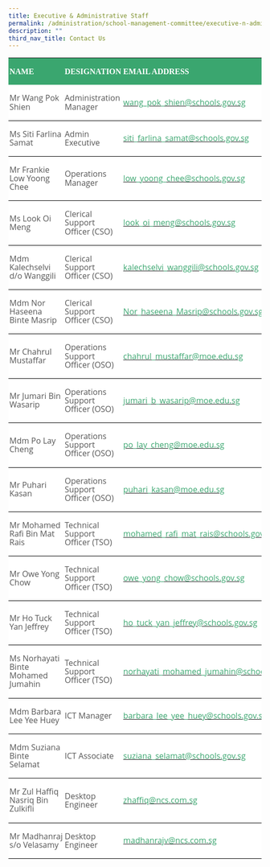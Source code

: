 ```yaml
---
title: Executive & Administrative Staff
permalink: /administration/school-management-committee/executive-n-administrative-staff/
description: ""
third_nav_title: Contact Us
---
```


<table class="MsoNormalTable" border="1" cellspacing="0" cellpadding="0" width="636" style="background:white;border-collapse:collapse;mso-table-layout-alt:fixed;
 border:none;mso-border-bottom-alt:solid windowtext .5pt;mso-yfti-tbllook:1184;
 mso-padding-alt:0in 0in 0in 0in"><tbody><tr style="mso-yfti-irow:0;mso-yfti-firstrow:yes"><td width="186" style="width:139.5pt;border:none;background:#3AA66F;padding:
  1.5pt 1.5pt 1.5pt 1.5pt"><p class="MsoNormal"><b><span style="font-size:12.0pt;line-height:107%;
  font-family:Lora;mso-bidi-font-family:&quot;Open Sans&quot;;color:white;text-transform:
  uppercase">NAME</span></b></p></td><td width="171" style="width:128.0pt;border:none;background:#3AA66F;padding:
  1.5pt 1.5pt 1.5pt 1.5pt"><p class="MsoNormal"><strong><span style="font-size:12.0pt;line-height:107%;
  font-family:Lora;mso-bidi-font-family:&quot;Open Sans&quot;;color:white;text-transform:
  uppercase">DESIGNATION</span></strong><b><span style="font-size:12.0pt;
  line-height:107%;font-family:Lora;mso-bidi-font-family:&quot;Open Sans&quot;;
  color:white;text-transform:uppercase"></span></b></p></td><td width="279" style="width:209.5pt;border:none;background:#3AA66F;padding:
  1.5pt 1.5pt 1.5pt 1.5pt"><p class="MsoNormal"><b><span style="font-size:12.0pt;line-height:107%;
  font-family:Lora;mso-bidi-font-family:&quot;Open Sans&quot;;color:white;text-transform:
  uppercase">EMAIL ADDRESS</span></b></p></td></tr><tr style="mso-yfti-irow:1"><td width="186" style="width:139.5pt;border:none;border-bottom:solid windowtext 1.0pt;
  mso-border-bottom-alt:solid windowtext .5pt;padding:1.5pt 1.5pt 1.5pt 1.5pt"><p class="MsoNormal"><span style="font-size:12.0pt;line-height:107%;font-family:
  &quot;Open Sans&quot;,sans-serif;color:#565656">Mr Wang Pok Shien</span></p></td><td width="171" style="width:128.0pt;border:none;border-bottom:solid windowtext 1.0pt;
  mso-border-bottom-alt:solid windowtext .5pt;padding:1.5pt 1.5pt 1.5pt 1.5pt"><p class="MsoNormal"><span style="font-size:12.0pt;line-height:107%;font-family:
  &quot;Open Sans&quot;,sans-serif;color:#565656">Administration Manager</span></p></td><td width="279" style="width:209.5pt;border:none;border-bottom:solid windowtext 1.0pt;
  mso-border-bottom-alt:solid windowtext .5pt;padding:1.5pt 1.5pt 1.5pt 1.5pt"><p class="MsoNormal"><span style="font-size:12.0pt;line-height:107%;color:black;
  mso-color-alt:windowtext"><a href="mailto:wang_pok_shien@schools.gov.sg"><span style="font-family:&quot;Open Sans&quot;,sans-serif;color:#3AA66F">wang_pok_shien@schools.gov.sg</span></a></span><span style="font-size:12.0pt;line-height:107%;font-family:&quot;Open Sans&quot;,sans-serif;
  color:#565656"></span></p></td></tr><tr style="mso-yfti-irow:2"><td width="186" style="width:139.5pt;border:none;border-bottom:solid windowtext 1.0pt;
  mso-border-top-alt:solid windowtext .5pt;mso-border-top-alt:solid windowtext .5pt;
  mso-border-bottom-alt:solid windowtext .5pt;padding:1.5pt 1.5pt 1.5pt 1.5pt"><p class="MsoNormal"><span style="font-size:12.0pt;line-height:107%;font-family:
  &quot;Open Sans&quot;,sans-serif;color:#565656">Ms Siti Farlina Samat</span></p></td><td width="171" style="width:128.0pt;border:none;border-bottom:solid windowtext 1.0pt;
  mso-border-top-alt:solid windowtext .5pt;mso-border-top-alt:solid windowtext .5pt;
  mso-border-bottom-alt:solid windowtext .5pt;padding:1.5pt 1.5pt 1.5pt 1.5pt"><p class="MsoNormal"><span style="font-size:12.0pt;line-height:107%;font-family:
  &quot;Open Sans&quot;,sans-serif;color:#565656">Admin Executive</span></p></td><td width="279" style="width:209.5pt;border:none;border-bottom:solid windowtext 1.0pt;
  mso-border-top-alt:solid windowtext .5pt;mso-border-top-alt:solid windowtext .5pt;
  mso-border-bottom-alt:solid windowtext .5pt;padding:1.5pt 1.5pt 1.5pt 1.5pt"><p class="MsoNormal"><span style="font-size:12.0pt;line-height:107%;color:black;
  mso-color-alt:windowtext"><a href="mailto:siti_farlina_samat@schools.gov.sg"><span style="font-family:&quot;Open Sans&quot;,sans-serif;color:#3AA66F">siti_farlina_samat@schools.gov.sg</span></a></span><span style="font-size:12.0pt;line-height:107%;font-family:&quot;Open Sans&quot;,sans-serif;
  color:#565656"></span></p></td></tr><tr style="mso-yfti-irow:3"><td width="186" style="width:139.5pt;border:none;border-bottom:solid windowtext 1.0pt;
  mso-border-top-alt:solid windowtext .5pt;mso-border-top-alt:solid windowtext .5pt;
  mso-border-bottom-alt:solid windowtext .5pt;padding:1.5pt 1.5pt 1.5pt 1.5pt"><p class="MsoNormal"><span style="font-size:12.0pt;line-height:107%;font-family:
  &quot;Open Sans&quot;,sans-serif;color:#565656">Mr Frankie Low Yoong Chee</span></p></td><td width="171" style="width:128.0pt;border:none;border-bottom:solid windowtext 1.0pt;
  mso-border-top-alt:solid windowtext .5pt;mso-border-top-alt:solid windowtext .5pt;
  mso-border-bottom-alt:solid windowtext .5pt;padding:1.5pt 1.5pt 1.5pt 1.5pt"><p class="MsoNormal"><span style="font-size:12.0pt;line-height:107%;font-family:
  &quot;Open Sans&quot;,sans-serif;color:#565656">Operations Manager</span></p></td><td width="279" style="width:209.5pt;border:none;border-bottom:solid windowtext 1.0pt;
  mso-border-top-alt:solid windowtext .5pt;mso-border-top-alt:solid windowtext .5pt;
  mso-border-bottom-alt:solid windowtext .5pt;padding:1.5pt 1.5pt 1.5pt 1.5pt"><p class="MsoNormal"><span style="font-size:12.0pt;line-height:107%;color:black;
  mso-color-alt:windowtext"><a href="mailto:low_yoong_chee@schools.gov.sg"><span style="font-family:&quot;Open Sans&quot;,sans-serif;color:#3AA66F">low_yoong_chee@schools.gov.sg</span></a></span><span style="font-size:12.0pt;line-height:107%;font-family:&quot;Open Sans&quot;,sans-serif;
  color:#565656"></span></p></td></tr><tr style="mso-yfti-irow:4"><td width="186" style="width:139.5pt;border:none;border-bottom:solid windowtext 1.0pt;
  mso-border-top-alt:solid windowtext .5pt;mso-border-top-alt:solid windowtext .5pt;
  mso-border-bottom-alt:solid windowtext .5pt;padding:1.5pt 1.5pt 1.5pt 1.5pt"><p class="MsoNormal"><span style="font-size:12.0pt;line-height:107%;font-family:
  &quot;Open Sans&quot;,sans-serif;color:#565656">Ms Look Oi Meng</span></p></td><td width="171" style="width:128.0pt;border:none;border-bottom:solid windowtext 1.0pt;
  mso-border-top-alt:solid windowtext .5pt;mso-border-top-alt:solid windowtext .5pt;
  mso-border-bottom-alt:solid windowtext .5pt;padding:1.5pt 1.5pt 1.5pt 1.5pt"><p class="MsoNormal"><span style="font-size:12.0pt;line-height:107%;font-family:
  &quot;Open Sans&quot;,sans-serif;color:#565656">Clerical Support Officer (CSO)</span></p></td><td width="279" style="width:209.5pt;border:none;border-bottom:solid windowtext 1.0pt;
  mso-border-top-alt:solid windowtext .5pt;mso-border-top-alt:solid windowtext .5pt;
  mso-border-bottom-alt:solid windowtext .5pt;padding:1.5pt 1.5pt 1.5pt 1.5pt"><p class="MsoNormal"><span style="font-size:12.0pt;line-height:107%;color:black;
  mso-color-alt:windowtext"><a href="mailto:look_oi_meng@schools.gov.sg"><span style="font-family:&quot;Open Sans&quot;,sans-serif;color:#3AA66F">look_oi_meng@schools.gov.sg</span></a></span><span style="font-size:12.0pt;line-height:107%;font-family:&quot;Open Sans&quot;,sans-serif;
  color:#565656"></span></p></td></tr><tr style="mso-yfti-irow:5"><td width="186" style="width:139.5pt;border:none;border-bottom:solid windowtext 1.0pt;
  mso-border-top-alt:solid windowtext .5pt;mso-border-top-alt:solid windowtext .5pt;
  mso-border-bottom-alt:solid windowtext .5pt;padding:1.5pt 1.5pt 1.5pt 1.5pt"><p class="MsoNormal"><span style="font-size:12.0pt;line-height:107%;font-family:
  &quot;Open Sans&quot;,sans-serif;color:#565656">Mdm Kalechselvi d/o Wanggili</span></p></td><td width="171" style="width:128.0pt;border:none;border-bottom:solid windowtext 1.0pt;
  mso-border-top-alt:solid windowtext .5pt;mso-border-top-alt:solid windowtext .5pt;
  mso-border-bottom-alt:solid windowtext .5pt;padding:1.5pt 1.5pt 1.5pt 1.5pt"><p class="MsoNormal"><span style="font-size:12.0pt;line-height:107%;font-family:
  &quot;Open Sans&quot;,sans-serif;color:#565656">Clerical Support Officer (CSO)</span></p></td><td width="279" style="width:209.5pt;border:none;border-bottom:solid windowtext 1.0pt;
  mso-border-top-alt:solid windowtext .5pt;mso-border-top-alt:solid windowtext .5pt;
  mso-border-bottom-alt:solid windowtext .5pt;padding:1.5pt 1.5pt 1.5pt 1.5pt"><p class="MsoNormal"><span style="font-size:12.0pt;line-height:107%;color:black;
  mso-color-alt:windowtext"><a href="mailto:kalechselvi_wanggili@schools.gov.sg"><span style="font-family:&quot;Open Sans&quot;,sans-serif;color:#3AA66F">kalechselvi_wanggili@schools.gov.sg</span></a></span><span style="font-size:12.0pt;line-height:107%;font-family:&quot;Open Sans&quot;,sans-serif;
  color:#565656"></span></p></td></tr><tr style="mso-yfti-irow:6"><td width="186" style="width:139.5pt;border:none;border-bottom:solid windowtext 1.0pt;
  mso-border-top-alt:solid windowtext .5pt;mso-border-top-alt:solid windowtext .5pt;
  mso-border-bottom-alt:solid windowtext .5pt;padding:1.5pt 1.5pt 1.5pt 1.5pt"><p class="MsoNormal"><span style="font-size:12.0pt;line-height:107%;font-family:
  &quot;Open Sans&quot;,sans-serif;color:#565656">Mdm Nor Haseena Binte Masrip</span></p></td><td width="171" style="width:128.0pt;border:none;border-bottom:solid windowtext 1.0pt;
  mso-border-top-alt:solid windowtext .5pt;mso-border-top-alt:solid windowtext .5pt;
  mso-border-bottom-alt:solid windowtext .5pt;padding:1.5pt 1.5pt 1.5pt 1.5pt"><p class="MsoNormal"><span style="font-size:12.0pt;line-height:107%;font-family:
  &quot;Open Sans&quot;,sans-serif;color:#565656">Clerical Support Officer (CSO)</span></p></td><td width="279" style="width:209.5pt;border:none;border-bottom:solid windowtext 1.0pt;
  mso-border-top-alt:solid windowtext .5pt;mso-border-top-alt:solid windowtext .5pt;
  mso-border-bottom-alt:solid windowtext .5pt;padding:1.5pt 1.5pt 1.5pt 1.5pt"><p class="MsoNormal"><span style="font-size:12.0pt;line-height:107%;color:black;
  mso-color-alt:windowtext"><a href="mailto:Nor_haseena_Masrip@schools.gov.sg"><span style="font-family:&quot;Open Sans&quot;,sans-serif;color:#3AA66F">Nor_haseena_Masrip@schools.gov.sg</span></a></span><span style="font-size:12.0pt;line-height:107%;font-family:&quot;Open Sans&quot;,sans-serif;
  color:#565656"></span></p></td></tr><tr style="mso-yfti-irow:7"><td width="186" style="width:139.5pt;border:none;border-bottom:solid windowtext 1.0pt;
  mso-border-top-alt:solid windowtext .5pt;mso-border-top-alt:solid windowtext .5pt;
  mso-border-bottom-alt:solid windowtext .5pt;padding:1.5pt 1.5pt 1.5pt 1.5pt"><p class="MsoNormal"><span style="font-size:12.0pt;line-height:107%;font-family:
  &quot;Open Sans&quot;,sans-serif;color:#565656">Mr Chahrul Mustaffar&nbsp;</span></p></td><td width="171" style="width:128.0pt;border:none;border-bottom:solid windowtext 1.0pt;
  mso-border-top-alt:solid windowtext .5pt;mso-border-top-alt:solid windowtext .5pt;
  mso-border-bottom-alt:solid windowtext .5pt;padding:1.5pt 1.5pt 1.5pt 1.5pt"><p class="MsoNormal"><span style="font-size:12.0pt;line-height:107%;font-family:
  &quot;Open Sans&quot;,sans-serif;color:#565656">Operations Support Officer (OSO)</span></p></td><td width="279" style="width:209.5pt;border:none;border-bottom:solid windowtext 1.0pt;
  mso-border-top-alt:solid windowtext .5pt;mso-border-top-alt:solid windowtext .5pt;
  mso-border-bottom-alt:solid windowtext .5pt;padding:1.5pt 1.5pt 1.5pt 1.5pt"><p class="MsoNormal"><span style="font-size:12.0pt;line-height:107%;color:black;
  mso-color-alt:windowtext"><a href="mailto:chahrul_mustaffar@moe.edu.sg"><span style="font-family:&quot;Open Sans&quot;,sans-serif;color:#3AA66F">chahrul_mustaffar@moe.edu.sg</span></a></span><span style="font-size:12.0pt;line-height:107%;font-family:&quot;Open Sans&quot;,sans-serif;
  color:#565656"></span></p></td></tr><tr style="mso-yfti-irow:8"><td width="186" style="width:139.5pt;border:none;border-bottom:solid windowtext 1.0pt;
  mso-border-top-alt:solid windowtext .5pt;mso-border-top-alt:solid windowtext .5pt;
  mso-border-bottom-alt:solid windowtext .5pt;padding:1.5pt 1.5pt 1.5pt 1.5pt"><p class="MsoNormal"><span style="font-size:12.0pt;line-height:107%;font-family:
  &quot;Open Sans&quot;,sans-serif;color:#565656">Mr Jumari Bin Wasarip&nbsp;</span></p></td><td width="171" style="width:128.0pt;border:none;border-bottom:solid windowtext 1.0pt;
  mso-border-top-alt:solid windowtext .5pt;mso-border-top-alt:solid windowtext .5pt;
  mso-border-bottom-alt:solid windowtext .5pt;padding:1.5pt 1.5pt 1.5pt 1.5pt"><p class="MsoNormal"><span style="font-size:12.0pt;line-height:107%;font-family:
  &quot;Open Sans&quot;,sans-serif;color:#565656">Operations Support Officer (OSO)</span></p></td><td width="279" style="width:209.5pt;border:none;border-bottom:solid windowtext 1.0pt;
  mso-border-top-alt:solid windowtext .5pt;mso-border-top-alt:solid windowtext .5pt;
  mso-border-bottom-alt:solid windowtext .5pt;padding:1.5pt 1.5pt 1.5pt 1.5pt"><p class="MsoNormal"><span style="font-size:12.0pt;line-height:107%;color:black;
  mso-color-alt:windowtext"><a href="mailto:jumari_b_wasarip@moe.edu.sg"><span style="font-family:&quot;Open Sans&quot;,sans-serif;color:#3AA66F">jumari_b_wasarip@moe.edu.sg</span></a></span><span style="font-size:12.0pt;line-height:107%;font-family:&quot;Open Sans&quot;,sans-serif;
  color:#565656"></span></p></td></tr><tr style="mso-yfti-irow:9"><td width="186" style="width:139.5pt;border:none;border-bottom:solid windowtext 1.0pt;
  mso-border-top-alt:solid windowtext .5pt;mso-border-top-alt:solid windowtext .5pt;
  mso-border-bottom-alt:solid windowtext .5pt;padding:1.5pt 1.5pt 1.5pt 1.5pt"><p class="MsoNormal"><span style="font-size:12.0pt;line-height:107%;font-family:
  &quot;Open Sans&quot;,sans-serif;color:#565656">Mdm Po Lay Cheng</span></p></td><td width="171" style="width:128.0pt;border:none;border-bottom:solid windowtext 1.0pt;
  mso-border-top-alt:solid windowtext .5pt;mso-border-top-alt:solid windowtext .5pt;
  mso-border-bottom-alt:solid windowtext .5pt;padding:1.5pt 1.5pt 1.5pt 1.5pt"><p class="MsoNormal"><span style="font-size:12.0pt;line-height:107%;font-family:
  &quot;Open Sans&quot;,sans-serif;color:#565656">Operations Support Officer (OSO)</span></p></td><td width="279" style="width:209.5pt;border:none;border-bottom:solid windowtext 1.0pt;
  mso-border-top-alt:solid windowtext .5pt;mso-border-top-alt:solid windowtext .5pt;
  mso-border-bottom-alt:solid windowtext .5pt;padding:1.5pt 1.5pt 1.5pt 1.5pt"><p class="MsoNormal"><span style="font-size:12.0pt;line-height:107%;color:black;
  mso-color-alt:windowtext"><a href="mailto:po_lay_cheng@moe.edu.sg"><span style="font-family:&quot;Open Sans&quot;,sans-serif;color:#3AA66F">po_lay_cheng@moe.edu.sg</span></a></span><span style="font-size:12.0pt;line-height:107%;font-family:&quot;Open Sans&quot;,sans-serif;
  color:#565656"></span></p></td></tr><tr style="mso-yfti-irow:10"><td width="186" style="width:139.5pt;border:none;border-bottom:solid windowtext 1.0pt;
  mso-border-top-alt:solid windowtext .5pt;mso-border-top-alt:solid windowtext .5pt;
  mso-border-bottom-alt:solid windowtext .5pt;padding:1.5pt 1.5pt 1.5pt 1.5pt"><p class="MsoNormal"><span style="font-size:12.0pt;line-height:107%;font-family:
  &quot;Open Sans&quot;,sans-serif;color:#565656">Mr Puhari Kasan</span></p></td><td width="171" style="width:128.0pt;border:none;border-bottom:solid windowtext 1.0pt;
  mso-border-top-alt:solid windowtext .5pt;mso-border-top-alt:solid windowtext .5pt;
  mso-border-bottom-alt:solid windowtext .5pt;padding:1.5pt 1.5pt 1.5pt 1.5pt"><p class="MsoNormal"><span style="font-size:12.0pt;line-height:107%;font-family:
  &quot;Open Sans&quot;,sans-serif;color:#565656">Operations Support Officer (OSO)</span></p></td><td width="279" style="width:209.5pt;border:none;border-bottom:solid windowtext 1.0pt;
  mso-border-top-alt:solid windowtext .5pt;mso-border-top-alt:solid windowtext .5pt;
  mso-border-bottom-alt:solid windowtext .5pt;padding:1.5pt 1.5pt 1.5pt 1.5pt"><p class="MsoNormal"><span style="font-size:12.0pt;line-height:107%;color:black;
  mso-color-alt:windowtext"><a href="mailto:puhari_kasan@moe.edu.sg"><span style="font-family:&quot;Open Sans&quot;,sans-serif;color:#3AA66F">puhari_kasan@moe.edu.sg</span></a></span><span style="font-size:12.0pt;line-height:107%;font-family:&quot;Open Sans&quot;,sans-serif;
  color:#565656"></span></p></td></tr><tr style="mso-yfti-irow:11"><td width="186" style="width:139.5pt;border:none;border-bottom:solid windowtext 1.0pt;
  mso-border-top-alt:solid windowtext .5pt;mso-border-top-alt:solid windowtext .5pt;
  mso-border-bottom-alt:solid windowtext .5pt;padding:1.5pt 1.5pt 1.5pt 1.5pt"><p class="MsoNormal"><span style="font-size:12.0pt;line-height:107%;font-family:
  &quot;Open Sans&quot;,sans-serif;color:#565656">Mr Mohamed Rafi Bin Mat Rais</span></p></td><td width="171" style="width:128.0pt;border:none;border-bottom:solid windowtext 1.0pt;
  mso-border-top-alt:solid windowtext .5pt;mso-border-top-alt:solid windowtext .5pt;
  mso-border-bottom-alt:solid windowtext .5pt;padding:1.5pt 1.5pt 1.5pt 1.5pt"><p class="MsoNormal"><span style="font-size:12.0pt;line-height:107%;font-family:
  &quot;Open Sans&quot;,sans-serif;color:#565656">Technical Support Officer (TSO)</span></p></td><td width="279" style="width:209.5pt;border:none;border-bottom:solid windowtext 1.0pt;
  mso-border-top-alt:solid windowtext .5pt;mso-border-top-alt:solid windowtext .5pt;
  mso-border-bottom-alt:solid windowtext .5pt;padding:1.5pt 1.5pt 1.5pt 1.5pt"><p class="MsoNormal"><span style="font-size:12.0pt;line-height:107%;color:black;
  mso-color-alt:windowtext"><a href="mailto:mohamed_rafi_mat_rais@schools.gov.sg"><span style="font-family:
  &quot;Open Sans&quot;,sans-serif;color:#3AA66F">mohamed_rafi_mat_rais@schools.gov.sg</span></a></span><span style="font-size:12.0pt;line-height:107%;font-family:&quot;Open Sans&quot;,sans-serif;
  color:#565656"></span></p></td></tr><tr style="mso-yfti-irow:12"><td width="186" style="width:139.5pt;border:none;border-bottom:solid windowtext 1.0pt;
  mso-border-top-alt:solid windowtext .5pt;mso-border-top-alt:solid windowtext .5pt;
  mso-border-bottom-alt:solid windowtext .5pt;padding:1.5pt 1.5pt 1.5pt 1.5pt"><p class="MsoNormal"><span style="font-size:12.0pt;line-height:107%;font-family:
  &quot;Open Sans&quot;,sans-serif;color:#565656">Mr Owe Yong Chow</span></p></td><td width="171" style="width:128.0pt;border:none;border-bottom:solid windowtext 1.0pt;
  mso-border-top-alt:solid windowtext .5pt;mso-border-top-alt:solid windowtext .5pt;
  mso-border-bottom-alt:solid windowtext .5pt;padding:1.5pt 1.5pt 1.5pt 1.5pt"><p class="MsoNormal"><span style="font-size:12.0pt;line-height:107%;font-family:
  &quot;Open Sans&quot;,sans-serif;color:#565656">Technical Support Officer (TSO)</span></p></td><td width="279" style="width:209.5pt;border:none;border-bottom:solid windowtext 1.0pt;
  mso-border-top-alt:solid windowtext .5pt;mso-border-top-alt:solid windowtext .5pt;
  mso-border-bottom-alt:solid windowtext .5pt;padding:1.5pt 1.5pt 1.5pt 1.5pt"><p class="MsoNormal"><span style="font-size:12.0pt;line-height:107%;color:black;
  mso-color-alt:windowtext"><a href="mailto:owe_yong_chow@schools.gov.sg"><span style="font-family:&quot;Open Sans&quot;,sans-serif;color:#3AA66F">owe_yong_chow@schools.gov.sg</span></a></span><span style="font-size:12.0pt;line-height:107%;font-family:&quot;Open Sans&quot;,sans-serif;
  color:#565656"></span></p></td></tr><tr style="mso-yfti-irow:13"><td width="186" style="width:139.5pt;border:none;border-bottom:solid windowtext 1.0pt;
  mso-border-top-alt:solid windowtext .5pt;mso-border-top-alt:solid windowtext .5pt;
  mso-border-bottom-alt:solid windowtext .5pt;padding:1.5pt 1.5pt 1.5pt 1.5pt"><p class="MsoNormal"><span style="font-size:12.0pt;line-height:107%;font-family:
  &quot;Open Sans&quot;,sans-serif;color:#565656">Mr&nbsp;Ho Tuck Yan Jeffrey</span></p></td><td width="171" style="width:128.0pt;border:none;border-bottom:solid windowtext 1.0pt;
  mso-border-top-alt:solid windowtext .5pt;mso-border-top-alt:solid windowtext .5pt;
  mso-border-bottom-alt:solid windowtext .5pt;padding:1.5pt 1.5pt 1.5pt 1.5pt"><p class="MsoNormal"><span style="font-size:12.0pt;line-height:107%;font-family:
  &quot;Open Sans&quot;,sans-serif;color:#565656">Technical Support Officer (TSO)</span></p></td><td width="279" style="width:209.5pt;border:none;border-bottom:solid windowtext 1.0pt;
  mso-border-top-alt:solid windowtext .5pt;mso-border-top-alt:solid windowtext .5pt;
  mso-border-bottom-alt:solid windowtext .5pt;padding:1.5pt 1.5pt 1.5pt 1.5pt"><p class="MsoNormal"><span style="font-size:12.0pt;line-height:107%;color:black;
  mso-color-alt:windowtext"><a href="mailto:ho_tuck_yan_jeffrey@schools.gov.sg"><span style="font-family:&quot;Open Sans&quot;,sans-serif;color:#3AA66F">ho_tuck_yan_jeffrey@schools.gov.sg</span></a></span><span style="font-size:12.0pt;line-height:107%;font-family:&quot;Open Sans&quot;,sans-serif;
  color:#565656"></span></p></td></tr><tr style="mso-yfti-irow:14"><td width="186" style="width:139.5pt;border:none;border-bottom:solid windowtext 1.0pt;
  mso-border-top-alt:solid windowtext .5pt;mso-border-top-alt:solid windowtext .5pt;
  mso-border-bottom-alt:solid windowtext .5pt;padding:1.5pt 1.5pt 1.5pt 1.5pt"><p class="MsoNormal"><span style="font-size:12.0pt;line-height:107%;font-family:
  &quot;Open Sans&quot;,sans-serif;color:#565656">Ms Norhayati Binte Mohamed Jumahin</span></p></td><td width="171" style="width:128.0pt;border:none;border-bottom:solid windowtext 1.0pt;
  mso-border-top-alt:solid windowtext .5pt;mso-border-top-alt:solid windowtext .5pt;
  mso-border-bottom-alt:solid windowtext .5pt;padding:1.5pt 1.5pt 1.5pt 1.5pt"><p class="MsoNormal"><span style="font-size:12.0pt;line-height:107%;font-family:
  &quot;Open Sans&quot;,sans-serif;color:#565656">Technical Support Officer (TSO)</span></p></td><td width="279" style="width:209.5pt;border:none;border-bottom:solid windowtext 1.0pt;
  mso-border-top-alt:solid windowtext .5pt;mso-border-top-alt:solid windowtext .5pt;
  mso-border-bottom-alt:solid windowtext .5pt;padding:1.5pt 1.5pt 1.5pt 1.5pt"><p class="MsoNormal"><span style="font-size:12.0pt;line-height:107%;color:black;
  mso-color-alt:windowtext"><a href="mailto:norhayati_mohamed_jumahin@schools.gov.sg"><span style="font-family:&quot;Open Sans&quot;,sans-serif;color:#3AA66F">norhayati_mohamed_jumahin@schools.gov.sg</span></a></span><span style="font-size:12.0pt;line-height:107%;font-family:&quot;Open Sans&quot;,sans-serif;
  color:#565656"></span></p></td></tr><tr style="mso-yfti-irow:15"><td width="186" style="width:139.5pt;border:none;border-bottom:solid windowtext 1.0pt;
  mso-border-top-alt:solid windowtext .5pt;mso-border-top-alt:solid windowtext .5pt;
  mso-border-bottom-alt:solid windowtext .5pt;padding:1.5pt 1.5pt 1.5pt 1.5pt"><p class="MsoNormal"><span style="font-size:12.0pt;line-height:107%;font-family:
  &quot;Open Sans&quot;,sans-serif;color:#565656">Mdm Barbara Lee Yee Huey</span></p></td><td width="171" style="width:128.0pt;border:none;border-bottom:solid windowtext 1.0pt;
  mso-border-top-alt:solid windowtext .5pt;mso-border-top-alt:solid windowtext .5pt;
  mso-border-bottom-alt:solid windowtext .5pt;padding:1.5pt 1.5pt 1.5pt 1.5pt"><p class="MsoNormal"><span style="font-size:12.0pt;line-height:107%;font-family:
  &quot;Open Sans&quot;,sans-serif;color:#565656">ICT Manager</span></p></td><td width="279" style="width:209.5pt;border:none;border-bottom:solid windowtext 1.0pt;
  mso-border-top-alt:solid windowtext .5pt;mso-border-top-alt:solid windowtext .5pt;
  mso-border-bottom-alt:solid windowtext .5pt;padding:1.5pt 1.5pt 1.5pt 1.5pt"><p class="MsoNormal"><span style="font-size:12.0pt;line-height:107%;color:black;
  mso-color-alt:windowtext"><a href="mailto:barbara_lee_yee_huey@schools.gov.sg"><span style="font-family:&quot;Open Sans&quot;,sans-serif;color:#3AA66F">barbara_lee_yee_huey@schools.gov.sg</span></a></span><span style="font-size:12.0pt;line-height:107%;font-family:&quot;Open Sans&quot;,sans-serif;
  color:#565656"></span></p></td></tr><tr style="mso-yfti-irow:16"><td width="186" style="width:139.5pt;border:none;border-bottom:solid windowtext 1.0pt;
  mso-border-top-alt:solid windowtext .5pt;mso-border-top-alt:solid windowtext .5pt;
  mso-border-bottom-alt:solid windowtext .5pt;padding:1.5pt 1.5pt 1.5pt 1.5pt"><p class="MsoNormal"><span style="font-size:12.0pt;line-height:107%;font-family:
  &quot;Open Sans&quot;,sans-serif;color:#565656">Mdm Suziana Binte Selamat&nbsp; &nbsp;&nbsp;</span></p></td><td width="171" style="width:128.0pt;border:none;border-bottom:solid windowtext 1.0pt;
  mso-border-top-alt:solid windowtext .5pt;mso-border-top-alt:solid windowtext .5pt;
  mso-border-bottom-alt:solid windowtext .5pt;padding:1.5pt 1.5pt 1.5pt 1.5pt"><p class="MsoNormal"><span style="font-size:12.0pt;line-height:107%;font-family:
  &quot;Open Sans&quot;,sans-serif;color:#565656">ICT Associate</span></p></td><td width="279" style="width:209.5pt;border:none;border-bottom:solid windowtext 1.0pt;
  mso-border-top-alt:solid windowtext .5pt;mso-border-top-alt:solid windowtext .5pt;
  mso-border-bottom-alt:solid windowtext .5pt;padding:1.5pt 1.5pt 1.5pt 1.5pt"><p class="MsoNormal"><span style="font-size:12.0pt;line-height:107%;color:black;
  mso-color-alt:windowtext"><a href="mailto:suziana_selamat@schools.gov.sg"><span style="font-family:&quot;Open Sans&quot;,sans-serif;color:#3AA66F">suziana_selamat@schools.gov.sg</span></a></span><span style="font-size:12.0pt;line-height:107%;font-family:&quot;Open Sans&quot;,sans-serif;
  color:#565656"></span></p></td></tr><tr style="mso-yfti-irow:17"><td width="186" style="width:139.5pt;border:none;border-bottom:solid windowtext 1.0pt;
  mso-border-top-alt:solid windowtext .5pt;mso-border-top-alt:solid windowtext .5pt;
  mso-border-bottom-alt:solid windowtext .5pt;padding:1.5pt 1.5pt 1.5pt 1.5pt"><p class="MsoNormal"><span style="font-size:12.0pt;line-height:107%;font-family:
  &quot;Open Sans&quot;,sans-serif;color:#565656">Mr Zul Haffiq Nasriq Bin Zulkifli</span></p></td><td width="171" style="width:128.0pt;border:none;border-bottom:solid windowtext 1.0pt;
  mso-border-top-alt:solid windowtext .5pt;mso-border-top-alt:solid windowtext .5pt;
  mso-border-bottom-alt:solid windowtext .5pt;padding:1.5pt 1.5pt 1.5pt 1.5pt"><p class="MsoNormal"><span style="font-size:12.0pt;line-height:107%;font-family:
  &quot;Open Sans&quot;,sans-serif;color:#565656">Desktop Engineer</span></p></td><td width="279" style="width:209.5pt;border:none;border-bottom:solid windowtext 1.0pt;
  mso-border-top-alt:solid windowtext .5pt;mso-border-top-alt:solid windowtext .5pt;
  mso-border-bottom-alt:solid windowtext .5pt;padding:1.5pt 1.5pt 1.5pt 1.5pt"><p class="MsoNormal"><span style="font-size:12.0pt;line-height:107%;color:black;
  mso-color-alt:windowtext"><a href="mailto:zhaffiq@ncs.com.sg"><span style="font-family:&quot;Open Sans&quot;,sans-serif;color:#3AA66F">zhaffiq@ncs.com.sg</span></a></span><span style="font-size:12.0pt;line-height:107%;font-family:&quot;Open Sans&quot;,sans-serif;
  color:#565656"></span></p></td></tr><tr style="mso-yfti-irow:18;mso-yfti-lastrow:yes"><td width="186" style="width:139.5pt;border:none;border-bottom:solid windowtext 1.0pt;
  mso-border-top-alt:solid windowtext .5pt;mso-border-top-alt:solid windowtext .5pt;
  mso-border-bottom-alt:solid windowtext .5pt;padding:1.5pt 1.5pt 1.5pt 1.5pt"><p class="MsoNormal"><span style="font-size:12.0pt;line-height:107%;font-family:
  &quot;Open Sans&quot;,sans-serif;color:#565656">Mr&nbsp;Madhanraj s/o Velasamy</span></p></td><td width="171" style="width:128.0pt;border:none;border-bottom:solid windowtext 1.0pt;
  mso-border-top-alt:solid windowtext .5pt;mso-border-top-alt:solid windowtext .5pt;
  mso-border-bottom-alt:solid windowtext .5pt;padding:1.5pt 1.5pt 1.5pt 1.5pt"><p class="MsoNormal"><span style="font-size:12.0pt;line-height:107%;font-family:
  &quot;Open Sans&quot;,sans-serif;color:#565656">Desktop Engineer</span></p></td><td width="279" style="width:209.5pt;border:none;border-bottom:solid windowtext 1.0pt;
  mso-border-top-alt:solid windowtext .5pt;mso-border-top-alt:solid windowtext .5pt;
  mso-border-bottom-alt:solid windowtext .5pt;padding:1.5pt 1.5pt 1.5pt 1.5pt"><p class="MsoNormal"><span style="font-size:12.0pt;line-height:107%;color:black;
  mso-color-alt:windowtext"><a href="mailto:madhanrajv@ncs.com.sg"><span style="font-family:&quot;Open Sans&quot;,sans-serif;color:#3AA66F">madhanrajv@ncs.com.sg</span></a></span><span style="font-size:12.0pt;line-height:107%;font-family:&quot;Open Sans&quot;,sans-serif;
  color:#565656"></span></p></td></tr></tbody></table>